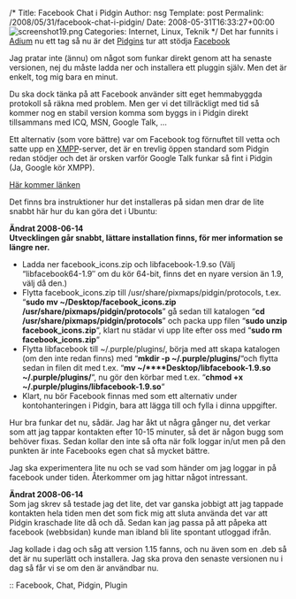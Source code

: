 /*
 Title: Facebook Chat i Pidgin
 Author: nsg
 Template: post
 Permalink: /2008/05/31/facebook-chat-i-pidgin/
 Date: 2008-05-31T16:33:27+00:00
 Categories: Internet, Linux, Teknik
*/
<img src="http://nsg.cc/wp-content/uploads/2008/05/screenshot19.png" title="screenshot19.png" alt="screenshot19.png" align="left" />Det har funnits i [Adium][1] nu ett tag så nu är det [Pidgins][2] tur att stödja [Facebook][3]

Jag pratar inte (ännu) om något som funkar direkt genom att ha senaste versionen, nej du måste ladda ner och installera ett pluggin själv. Men det är enkelt, tog mig bara en minut.

Du ska dock tänka på att Facebook använder sitt eget hemmabyggda protokoll så räkna med problem. Men ger vi det tillräckligt med tid så kommer nog en stabil version komma som byggs in i Pidgin direkt tillsammans med ICQ, MSN, Google Talk, &#8230;

Ett alternativ (som vore bättre) var om Facebook tog förnuftet till vetta och satte upp en [XMPP][4]-server, det är en trevlig öppen standard som Pidgin redan stödjer och det är orsken varför Google Talk funkar så fint i Pidgin (Ja, Google kör XMPP).

[Här kommer länken][5]

Det finns bra instruktioner hur det installeras på sidan men drar de lite snabbt här hur du kan göra det i Ubuntu:

**Ändrat 2008-06-14  
Utvecklingen går snabbt, lättare installation finns, för mer information se längre ner.**

*   Ladda ner facebook_icons.zip och libfacebook-1.9.so (Välj &#8220;libfacebook64-1.9&#8243; om du kör 64-bit, finns det en nyare version än 1.9, välj då den.)
*   Flytta facebook_icons.zip till /usr/share/pixmaps/pidgin/protocols, t.ex. &#8220;**sudo mv ~/Desktop/facebook_icons.zip /usr/share/pixmaps/pidgin/protocols**&#8221; gå sedan till katalogen &#8220;**cd  /usr/share/pixmaps/pidgin/protocols**&#8221; och packa upp filen &#8220;**sudo unzip** **facebook_icons.zip**&#8220;, klart nu städar vi upp lite efter oss med &#8220;**sudo rm facebook_icons.zip**&#8220;
*   Flytta libfacebook till ~/.purple/plugins/, börja med att skapa katalogen (om den inte redan finns) med &#8220;**mkdir -p ~/.purple/plugins/**&#8220;och flytta sedan in filen dit med t.ex. &#8220;**mv ~/****Desktop/libfacebook-1.9.so ~/.purple/plugins/**&#8220;, nu gör den körbar med t.ex. &#8220;**chmod +x ~/.purple/plugins/libfacebook-1.9.so**&#8220;
*   Klart, nu bör Facebook finnas med som ett alternativ under kontohanteringen i Pidgin, bara att lägga till och fylla i dinna uppgifter.

Hur bra funkar det nu, sådär. Jag har åkt ut några gånger nu, det verkar som att jag tappar kontakten efter 10-15 minuter, så det är någon bugg som behöver fixas. Sedan kollar den inte så ofta när folk loggar in/ut men på den punkten är inte Facebooks egen chat så mycket bättre.

Jag ska experimentera lite nu och se vad som händer om jag loggar in på facebook under tiden. Återkommer om jag hittar något intressant.

**Ändrat 2008-06-14**  
Som jag skrev så testade jag det lite, det var ganska jobbigt att jag tappade kontakten hela tiden men det som fick mig att sluta använda det var att Pidgin kraschade lite då och då. Sedan kan jag passa på att påpeka att facebook (webbsidan) kunde man ibland bli lite spontant utloggad ifrån.

Jag kollade i dag och såg att version 1.15 fanns, och nu även som en .deb så det är nu superlätt och installera. Jag ska prova den senaste versionen nu i dag så får vi se om den är användbar nu.

:: Facebook, Chat, Pidgin, Plugin

<small></small>

 [1]: http://www.adiumx.com/
 [2]: http://pidgin.im/
 [3]: http://www.facebook.com
 [4]: http://en.wikipedia.org/wiki/XMPP
 [5]: http://code.google.com/p/pidgin-facebookchat/